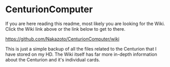 # CenturionComputer
If you are here reading this readme, most likely you are looking for the Wiki. Click the Wiki link above or the link below to get to there.

https://github.com/Nakazoto/CenturionComputer/wiki

This is just a simple backup of all the files related to the Centurion that I have stored on my HD. The Wiki itself has far more in-depth information about the Centurion and it's individual cards.
